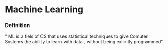 <h1>Machine Learning</h1>
<h3>Definition</h3>

" ML is a fiels of CS that uses statistical techniques to give Comuter Systems the ability to learn with data , without being exlicitly programmed" 

